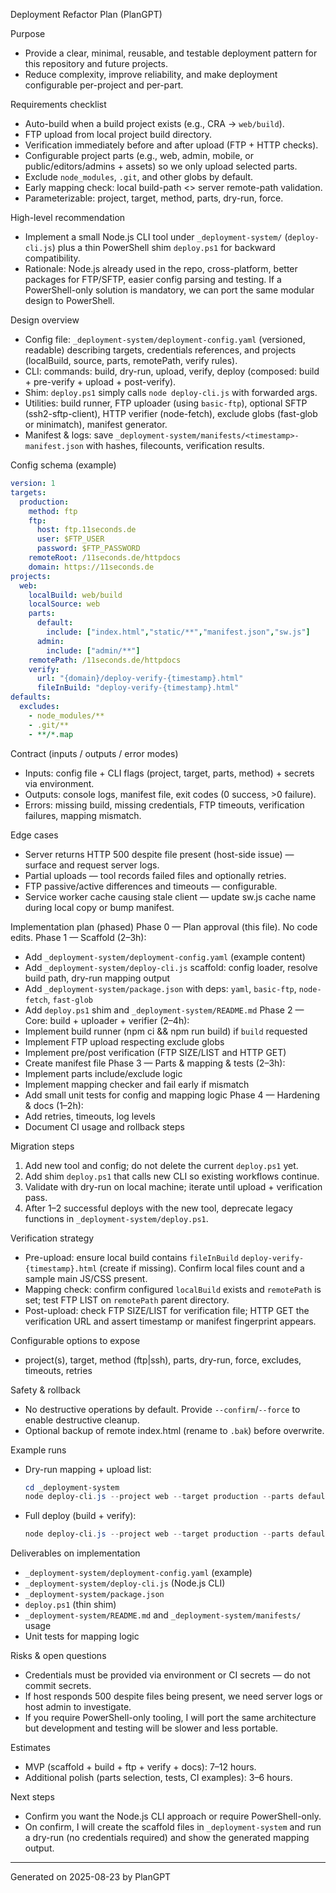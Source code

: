 Deployment Refactor Plan (PlanGPT)

Purpose

- Provide a clear, minimal, reusable, and testable deployment pattern for this repository and future projects.
- Reduce complexity, improve reliability, and make deployment configurable per-project and per-part.

Requirements checklist

- Auto-build when a build project exists (e.g., CRA -> `web/build`).
- FTP upload from local project build directory.
- Verification immediately before and after upload (FTP + HTTP checks).
- Configurable project parts (e.g., web, admin, mobile, or public/editors/admins + assets) so we only upload selected parts.
- Exclude `node_modules`, `.git`, and other globs by default.
- Early mapping check: local build-path <> server remote-path validation.
- Parameterizable: project, target, method, parts, dry-run, force.

High-level recommendation

- Implement a small Node.js CLI tool under `_deployment-system/` (`deploy-cli.js`) plus a thin PowerShell shim `deploy.ps1` for backward compatibility.
- Rationale: Node.js already used in the repo, cross-platform, better packages for FTP/SFTP, easier config parsing and testing. If a PowerShell-only solution is mandatory, we can port the same modular design to PowerShell.

Design overview

- Config file: `_deployment-system/deployment-config.yaml` (versioned, readable) describing targets, credentials references, and projects (localBuild, source, parts, remotePath, verify rules).
- CLI: commands: build, dry-run, upload, verify, deploy (composed: build + pre-verify + upload + post-verify).
- Shim: `deploy.ps1` simply calls `node deploy-cli.js` with forwarded args.
- Utilities: build runner, FTP uploader (using `basic-ftp`), optional SFTP (ssh2-sftp-client), HTTP verifier (node-fetch), exclude globs (fast-glob or minimatch), manifest generator.
- Manifest & logs: save `_deployment-system/manifests/<timestamp>-manifest.json` with hashes, filecounts, verification results.

Config schema (example)

```yaml
version: 1
targets:
  production:
    method: ftp
    ftp:
      host: ftp.11seconds.de
      user: $FTP_USER
      password: $FTP_PASSWORD
    remoteRoot: /11seconds.de/httpdocs
    domain: https://11seconds.de
projects:
  web:
    localBuild: web/build
    localSource: web
    parts:
      default:
        include: ["index.html","static/**","manifest.json","sw.js"]
      admin:
        include: ["admin/**"]
    remotePath: /11seconds.de/httpdocs
    verify:
      url: "{domain}/deploy-verify-{timestamp}.html"
      fileInBuild: "deploy-verify-{timestamp}.html"
defaults:
  excludes:
    - node_modules/**
    - .git/**
    - **/*.map
```

Contract (inputs / outputs / error modes)

- Inputs: config file + CLI flags (project, target, parts, method) + secrets via environment.
- Outputs: console logs, manifest file, exit codes (0 success, >0 failure).
- Errors: missing build, missing credentials, FTP timeouts, verification failures, mapping mismatch.

Edge cases

- Server returns HTTP 500 despite file present (host-side issue) — surface and request server logs.
- Partial uploads — tool records failed files and optionally retries.
- FTP passive/active differences and timeouts — configurable.
- Service worker cache causing stale client — update sw.js cache name during local copy or bump manifest.

Implementation plan (phased)
Phase 0 — Plan approval (this file). No code edits.
Phase 1 — Scaffold (2–3h):

- Add `_deployment-system/deployment-config.yaml` (example content)
- Add `_deployment-system/deploy-cli.js` scaffold: config loader, resolve build path, dry-run mapping output
- Add `_deployment-system/package.json` with deps: `yaml`, `basic-ftp`, `node-fetch`, `fast-glob`
- Add `deploy.ps1` shim and `_deployment-system/README.md`
  Phase 2 — Core: build + uploader + verifier (2–4h):
- Implement build runner (npm ci && npm run build) if `build` requested
- Implement FTP upload respecting exclude globs
- Implement pre/post verification (FTP SIZE/LIST and HTTP GET)
- Create manifest file
  Phase 3 — Parts & mapping & tests (2–3h):
- Implement parts include/exclude logic
- Implement mapping checker and fail early if mismatch
- Add small unit tests for config and mapping logic
  Phase 4 — Hardening & docs (1–2h):
- Add retries, timeouts, log levels
- Document CI usage and rollback steps

Migration steps

1. Add new tool and config; do not delete the current `deploy.ps1` yet.
2. Add shim `deploy.ps1` that calls new CLI so existing workflows continue.
3. Validate with dry-run on local machine; iterate until upload + verification pass.
4. After 1–2 successful deploys with the new tool, deprecate legacy functions in `_deployment-system/deploy.ps1`.

Verification strategy

- Pre-upload: ensure local build contains `fileInBuild` `deploy-verify-{timestamp}.html` (create if missing). Confirm local files count and a sample main JS/CSS present.
- Mapping check: confirm configured `localBuild` exists and `remotePath` is set; test FTP LIST on `remotePath` parent directory.
- Post-upload: check FTP SIZE/LIST for verification file; HTTP GET the verification URL and assert timestamp or manifest fingerprint appears.

Configurable options to expose

- project(s), target, method (ftp|ssh), parts, dry-run, force, excludes, timeouts, retries

Safety & rollback

- No destructive operations by default. Provide `--confirm`/`--force` to enable destructive cleanup.
- Optional backup of remote index.html (rename to `.bak`) before overwrite.

Example runs

- Dry-run mapping + upload list:
  ```powershell
  cd _deployment-system
  node deploy-cli.js --project web --target production --parts default --dry-run
  ```
- Full deploy (build + verify):
  ```powershell
  node deploy-cli.js --project web --target production --parts default --method ftp
  ```

Deliverables on implementation

- `_deployment-system/deployment-config.yaml` (example)
- `_deployment-system/deploy-cli.js` (Node.js CLI)
- `_deployment-system/package.json`
- `deploy.ps1` (thin shim)
- `_deployment-system/README.md` and `_deployment-system/manifests/` usage
- Unit tests for mapping logic

Risks & open questions

- Credentials must be provided via environment or CI secrets — do not commit secrets.
- If host responds 500 despite files being present, we need server logs or host admin to investigate.
- If you require PowerShell-only tooling, I will port the same architecture but development and testing will be slower and less portable.

Estimates

- MVP (scaffold + build + ftp + verify + docs): 7–12 hours.
- Additional polish (parts selection, tests, CI examples): 3–6 hours.

Next steps

- Confirm you want the Node.js CLI approach or require PowerShell-only.
- On confirm, I will create the scaffold files in `_deployment-system` and run a dry-run (no credentials required) and show the generated mapping output.

---

Generated on 2025-08-23 by PlanGPT
